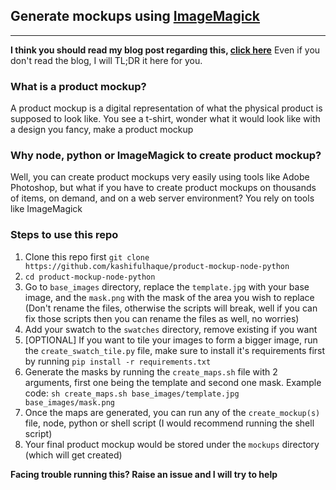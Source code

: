 ## **Generate mockups using [ImageMagick](https://imagemagick.org/index.php)**
-----------------------------------------------------------------------

**I think you should read my blog post regarding this, [click here](https://ifkash.hashnode.dev/imagemagick-product-mockups)**
Even if you don't read the blog, I will TL;DR it here for you.

### **What is a product mockup?**
A product mockup is a digital representation of what the physical product is supposed to look like. You see a t-shirt, wonder what it would look like with a design you fancy, make a product mockup

### **Why node, python or ImageMagick to create product mockup?**
Well, you can create product mockups very easily using tools like Adobe Photoshop, but what if you have to create product mockups on thousands of items, on demand, and on a web server environment? You rely on tools like ImageMagick

### **Steps to use this repo**

1. Clone this repo first `git clone https://github.com/kashifulhaque/product-mockup-node-python`
2. `cd product-mockup-node-python`
3. Go to `base_images` directory, replace the `template.jpg` with your base image, and the `mask.png` with the mask of the area you wish to replace (Don't rename the files, otherwise the scripts will break, well if you can fix those scripts then you can rename the files as well, no worries)
4. Add your swatch to the `swatches` directory, remove existing if you want
5. [OPTIONAL] If you want to tile your images to form a bigger image, run the `create_swatch_tile.py` file, make sure to install it's requirements first by running `pip install -r requirements.txt`
6. Generate the masks by running the `create_maps.sh` file with 2 arguments, first one being the template and second one mask. Example code: `sh create_maps.sh base_images/template.jpg base_images/mask.png`
7. Once the maps are generated, you can run any of the `create_mockup(s)` file, node, python or shell script (I would recommend running the shell script)
8. Your final product mockup would be stored under the `mockups` directory (which will get created)

**Facing trouble running this? Raise an issue and I will try to help**
